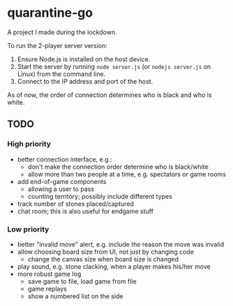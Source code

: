 # quarantine-go
A project I made during the lockdown.

To run the 2-player server version:
1. Ensure Node.js is installed on the host device.
2. Start the server by running `node server.js` (or `nodejs server.js` on Linux) from the command line.
3. Connect to the IP address and port of the host.

As of now, the order of connection determines who is black and who is white.


## TODO

### High priority
- better connection interface, e.g.:
  - don't make the connection order determine who is black/white
  - allow more than two people at a time, e.g. spectators or game rooms
- add end-of-game components
  - allowing a user to pass
  - counting territory; possibly include different types
- track number of stones placed/captured
- chat room; this is also useful for endgame stuff

### Low priority
- better "invalid move" alert, e.g. include the reason the move was invalid
- allow choosing board size from UI, not just by changing code
  - change the canvas size when board size is changed
- play sound, e.g. stone clacking, when a player makes his/her move
- more robust game log
  - save game to file, load game from file
  - game replays
  - show a numbered list on the side
